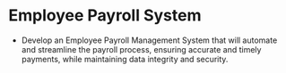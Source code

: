 # Employee Payroll System 

- Develop an Employee Payroll Management System that will automate and streamline the payroll process, ensuring accurate and timely payments, while maintaining data integrity and security.
